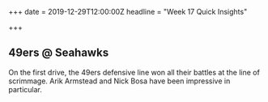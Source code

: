 +++
date = 2019-12-29T12:00:00Z
headline = "Week 17 Quick Insights"

+++
## 49ers @ Seahawks

On the first drive, the 49ers defensive line won all their battles at the line of scrimmage. Arik Armstead and Nick Bosa have been impressive in particular.